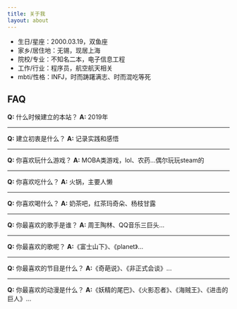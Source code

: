 ```yaml
---
title: 关于我
layout: about
---
```


* 生日/星座：2000.03.19，双鱼座
* 家乡/居住地：无锡，现居上海
* 院校/专业：不知名二本，电子信息工程
* 工作/行业：程序员，航空航天相关
* mbti/性格：INFJ，时而踌躇满志、时而混吃等死

## FAQ

**Q:** 什么时候建立的本站？
**A:** 2019年

---

**Q:** 建立初衷是什么？
**A:** 记录实践和感悟

---

**Q:** 你喜欢玩什么游戏？
**A:** MOBA类游戏，lol、农药...偶尔玩玩steam的

---

**Q:** 你喜欢吃什么？
**A:** 火锅，主要人懒

---

**Q:** 你喜欢喝什么？
**A:** 奶茶吧，红茶玛奇朵、杨枝甘露

---

**Q:** 你最喜欢的歌手是谁？
**A:** 周王陶林、QQ音乐三巨头...

---

**Q:** 你最喜欢的歌呢？
**A:**《富士山下》、《planet》...

---

**Q:** 你最喜欢的节目是什么？
**A:**《奇葩说》、《非正式会谈》...

---

**Q:** 你最喜欢的动漫是什么？
**A:**《妖精的尾巴》、《火影忍者》、《海贼王》、《进击的巨人》...
